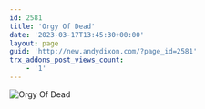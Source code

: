 ```yaml
---
id: 2581
title: 'Orgy Of Dead'
date: '2023-03-17T13:45:30+00:00'
layout: page
guid: 'http://new.andydixon.com/?page_id=2581'
trx_addons_post_views_count:
    - '1'
---
```


![Orgy Of Dead](https://i0.wp.com/assets.g8x2.ldn.idrivee2-23.com/posters/Orgy%20Of%20Dead%2001.jpg?w=1200&ssl=1 "Orgy Of Dead")